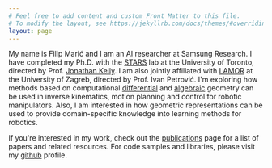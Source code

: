 ```yaml
---
# Feel free to add content and custom Front Matter to this file.
# To modify the layout, see https://jekyllrb.com/docs/themes/#overriding-theme-defaults
layout: page
---
```

<!-- <div class="ui middle aligned grid container"> -->
<!-- <div class="two column row"> -->
<!-- <div class="five wide column"> -->
<!-- <img class="ui small centered circular image" src="./assets/filip_275.jpg"> -->
<!-- </div> -->
<!-- <div class="eleven wide column"> -->
<!-- <font size="+1"> -->

  My name is Filip Marić and I am an AI researcher at Samsung Research. I have completed my Ph.D. with the <a href="www.starslab.ca">STARS</a> lab at the University of Toronto, directed by Prof. <a href="http://stars.utias.utoronto.ca/~jkelly/">Jonathan Kelly</a>.
  I am also jointly affiliated with <a href="https://lamor.fer.hr/lamor">LAMOR</a> at the University of Zagreb, directed by Prof. Ivan Petrović.
  I'm exploring how methods based on computational [differential](https://en.wikipedia.org/wiki/Differential_geometry) and [algebraic](https://en.wikipedia.org/wiki/Algebraic_geometry) geometry can be used in inverse kinematics, motion planning and control for robotic manipulators.
  Also, I am interested in how geometric representations can be used to provide domain-specific knowledge into learning methods for robotics.

  If you're interested in my work, check out the [publications](/publications) page for a list of papers and related resources. For code samples and libraries, please visit my [github](https://github.com/filipmrc) profile.

<!-- </font> -->
<!-- </div> -->
<!-- </div> -->
<!-- </div> -->




<!-- <h4 style="margin-bottom:1rem;"> News and Updates</h4> -->

<!-- *** -->
<!-- <div class="ui center aligned container"> -->

<!-- **[September, 2022]** Finished a 4 month long research scientist internship at Meta Reality Labs, San Francisco. My research involved learning kinematics for body tracking in VR. -->

<!-- **[October, 2021]** Our paper, "Riemannian Optimization for Distance Geometric Inverse Kinematics", has been accepted for publication with the IEEE Transactions on Robotics journal. The pre-print is available [here](https://arxiv.org/abs/2108.13720)! -->

<!-- **[June, 2021]** I'm honored to have been an invited speaker at this year's Robotics: Science and Systems (RSS) conference workshop "Geometry and Topology in Robotics: Learning, Optimization, Planning, and Control". Check out the video [here](https://youtu.be/uFe2oI6d-rg)! -->

<!-- **[October, 2020]** Our paper "Inverse Kinematics as Low-Rank Euclidean Distance Matrix Completion" won the best paper award at IROS’20 [Workshop on Bringing Geometric Methods to Robot Learning](https://sites.google.com/view/iros2020-geometric-methods/home)! -->

<!-- **[October, 2020]** Finally submitted our paper "Riemannian Optimization for Distance Geometric Inverse Kinematics" for publication in IEEE Transactions on Robotics.  -->

<!-- **[August, 2020]** Submitted my paper "Geometry-Aware Singularity Avoidance for Articulated Robots Using a Riemannian Metric" for publication in Robotics and Autonomous Systems.  -->

<!-- </div> -->
